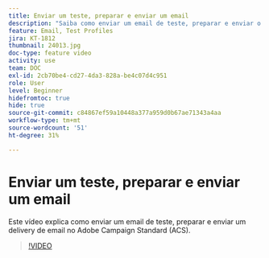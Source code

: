 ```yaml
---
title: Enviar um teste, preparar e enviar um email
description: "Saiba como enviar um email de teste, preparar e enviar o delivery de email. "
feature: Email, Test Profiles
jira: KT-1812
thumbnail: 24013.jpg
doc-type: feature video
activity: use
team: DOC
exl-id: 2cb70be4-cd27-4da3-828a-be4c07d4c951
role: User
level: Beginner
hidefromtoc: true
hide: true
source-git-commit: c84867ef59a10448a377a959d0b67ae71343a4aa
workflow-type: tm+mt
source-wordcount: '51'
ht-degree: 31%

---
```


# Enviar um teste, preparar e enviar um email

Este vídeo explica como enviar um email de teste, preparar e enviar um delivery de email no Adobe Campaign Standard (ACS).

>[!VIDEO](https://video.tv.adobe.com/v/24013/)
